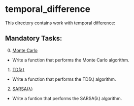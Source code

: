 # temporal_difference
This directory contains work with temporal difference:

## Mandatory Tasks:
0. [Monte Carlo](/reinforcement_learning/temporal_difference/0-monte_carlo.py)
* Write a function that performs the Monte Carlo algorithm.
1. [TD(λ)](/reinforcement_learning/temporal_difference/1-td_lambtha.py)
* Write a function that performs the TD(λ) algorithm.
2. [SARSA(λ)](/reinforcement_learning/temporal_difference/2-sarsa_lambtha.py)
* Write a funtion that performs the SARSA(λ) algorithm.
